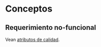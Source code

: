# Conceptos

## Requerimiento no-funcional

Vean [atributos de calidad](./4_Atributos_de_calidad.md).
